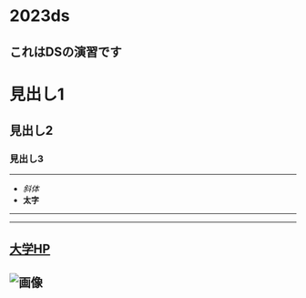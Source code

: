 # 2023ds
これはDSの演習です
--
# 見出し1
## 見出し2
### 見出し3

---
- _斜体_
- **太字**

---

---
[大学HP](https://www.nagoya-cu.ac.jp/sda/)
---
![画像](https://www.nagoya-cu.ac.jp/sda/common/image/header-logo.png)
---

